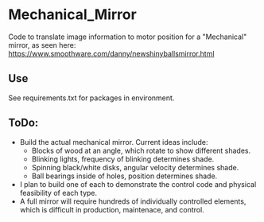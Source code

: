 # Mechanical_Mirror
Code to translate image information to motor position for a "Mechanical" mirror, as seen here: https://www.smoothware.com/danny/newshinyballsmirror.html

## Use
See requirements.txt for packages in environment.

## ToDo:
- Build the actual mechanical mirror. Current ideas include:
    - Blocks of wood at an angle, which rotate to show different shades.
    - Blinking lights, frequency of blinking determines shade.
    - Spinning black/white disks, angular velocity determines shade.
    - Ball bearings inside of holes, position determines shade.
- I plan to build one of each to demonstrate the control code and physical feasibility of each type. 
- A full mirror will require hundreds of individually controlled elements, which is difficult in production, maintenace, and control. 
